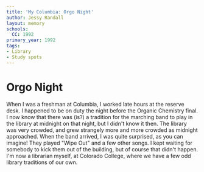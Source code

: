 ```yaml
---
title: 'My Columbia: Orgo Night'
author: Jessy Randall
layout: memory
schools:
  CC: 1992
primary_year: 1992
tags:
- Library
- Study spots
---
```

# Orgo Night

When I was a freshman at Columbia, I worked late hours at the reserve desk. I happened to be on duty the night before the Organic Chemistry final. I now know that there was (is?) a tradition for the marching band to play in the library at midnight on that night, but I didn't know it then. The library was very crowded, and grew strangely more and more crowded as midnight approached. When the band arrived, I was quite surprised, as you can imagine! They played "Wipe Out" and a few other songs. I kept waiting for somebody to kick them out of the building, but of course that didn't happen. I'm now a librarian myself, at Colorado College, where we have a few odd library traditions of our own.

